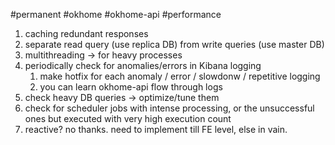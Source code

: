 #permanent #okhome #okhome-api #performance

1. caching redundant responses
2. separate read query (use replica DB) from write queries (use master DB)
3. multithreading -> for heavy processes
4. periodically check for anomalies/errors in Kibana logging
	1. make hotfix for each anomaly / error / slowdonw / repetitive logging
	2. you can learn okhome-api flow through logs
 5. check heavy DB queries -> optimize/tune them
 6. check for scheduler jobs with intense processing, or the unsuccessful ones but executed with very high execution count
 7. reactive? no thanks. need to implement till FE level, else in vain.